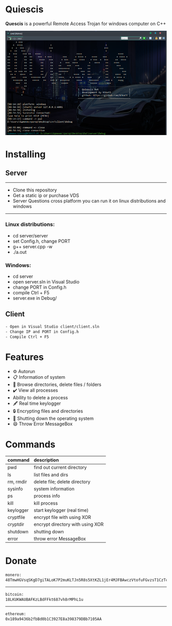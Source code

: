 # Quiescis

<b>Quescis</b> is a powerful Remote Access Trojan for windows computer on C++

![alt text](img/header.png)

# Installing
## Server
***
   - Clone this repository 
   - Get a static ip or purchase VDS
   - Server Questions cross platform
   you can run it on linux distributions
   and windows
***
   
### <b>Linux distributions</b>:<br/>
   - cd server/server
   - set Config.h, change PORT
   - g++ server.cpp -w
   - ./a.out
   
### <b>Windows</b>:<br/>
   - cd server
   - open server.sln in Visual Studio
   - change PORT in Config.h
   - compile Ctrl + F5
   - server.exe in Debug/
   
## Client
    - Open in Visual Studio client/client.sln
    - Change IP and PORT in Config.h
    - Compile Ctrl + F5

# Features
- ⚙️ Autorun
- 📋 Information of system
- 🔭 Browse directories, delete files / folders
- ✔️ View all processes
- Ability to delete a process
- 🖋️ Real time keylogger
- 🔒 Encrypting files and directories
- 🔌 Shutting down the operating system
- 😄 Throw Error MessageBox

# Commands
|   command   |                   description               |
| ----------- |:--------------------------------------------|
|     pwd     |  find out current directory                 |
|     ls      |  list files and dirs                        |
|  rm, rmdir  |  delete file; delete directory              |
|   sysinfo   |  system information                         |
|     ps      |  process info                               |
|    kill     |  kill process                               |
|  keylogger  |  start  keylogger (real time)               |
|  cryptfile  |  encrypt file        with using XOR         |
|  cryptdir   |  encrypt directory   with using XOR         |
|  shutdown   |  shutting down                              |
|   error     |  throw error MessageBox                     |

#  Donate
    monero: 
    48TmwHGVsqSKgD7giTALoK7P2muKLTJn5R8s5XtKZL1jEr4MJFBAwczVtofuFGvzsT1CzTcFXotwZCDno1UsskqFFZe9wVC

***
    bitcoin:
    18LKUKWAUBAFKzLBdFFkt687vh8rMPhL1u
***
    ethereum:
    0x189a9436b2fbBd0b1C3927E8a398379DBb7105AA



